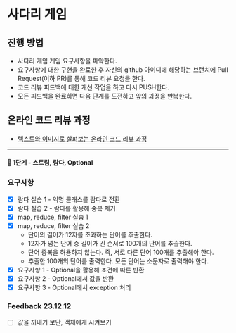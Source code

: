 # 사다리 게임
## 진행 방법
* 사다리 게임 게임 요구사항을 파악한다.
* 요구사항에 대한 구현을 완료한 후 자신의 github 아이디에 해당하는 브랜치에 Pull Request(이하 PR)를 통해 코드 리뷰 요청을 한다.
* 코드 리뷰 피드백에 대한 개선 작업을 하고 다시 PUSH한다.
* 모든 피드백을 완료하면 다음 단계를 도전하고 앞의 과정을 반복한다.

## 온라인 코드 리뷰 과정
* [텍스트와 이미지로 살펴보는 온라인 코드 리뷰 과정](https://github.com/nextstep-step/nextstep-docs/tree/master/codereview)

---
#### 🚀 1단계 - 스트림, 람다, Optional
### 요구사항
* [x] 람다 실습 1 - 익명 클래스를 람다로 전환
* [x] 람다 실습 2 - 람다를 활용해 중복 제거
* [x] map, reduce, filter 실습 1
* [x] map, reduce, filter 실습 2
  * 단어의 길이가 12자를 초과하는 단어를 추출한다.
  * 12자가 넘는 단어 중 길이가 긴 순서로 100개의 단어를 추출한다.
  * 단어 중복을 허용하지 않는다. 즉, 서로 다른 단어 100개를 추출해야 한다.
  * 추출한 100개의 단어를 출력한다. 모든 단어는 소문자로 출력해야 한다.
* [x] 요구사항 1 - Optional을 활용해 조건에 따른 반환
* [x] 요구사항 2 - Optional에서 값을 반환
* [x] 요구사항 3 - Optional에서 exception 처리

### Feedback 23.12.12
* [ ] 값을 꺼내기 보단, 객체에게 시켜보기
